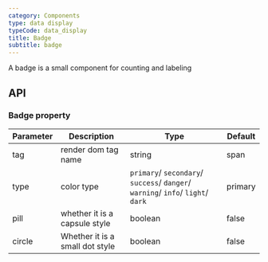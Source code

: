 ```yaml
---
category: Components
type: data display
typeCode: data_display
title: Badge
subtitle: badge
---
```


A badge is a small component for counting and labeling

## API

### Badge property

| Parameter | Description | Type | Default |
|----------|-------------------|-----------------------------------------------------------------------------------|------------|
| tag | render dom tag name | string | span |
| type | color type | `primary`/ `secondary`/ `success`/ `danger`/ `warning`/ `info`/ `light`/ `dark` | primary |
| pill | whether it is a capsule style | boolean | false |
| circle | Whether it is a small dot style | boolean | false |
